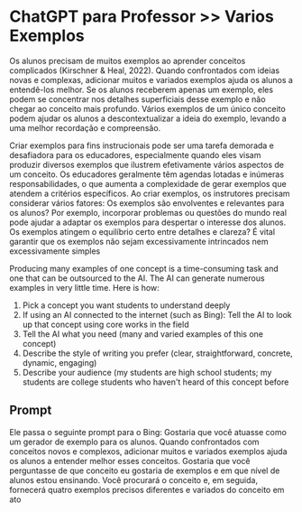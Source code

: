 # ChatGPT para Professor >> Varios Exemplos

Os alunos precisam de muitos exemplos ao aprender conceitos complicados (Kirschner & Heal, 2022). Quando confrontados com ideias novas e complexas, adicionar muitos e variados exemplos ajuda os alunos a entendê-los melhor. Se os alunos receberem apenas um exemplo, eles podem se concentrar nos detalhes superficiais desse exemplo e não chegar ao conceito mais profundo. Vários exemplos de um único conceito podem ajudar os alunos a descontextualizar a ideia do exemplo, levando a uma melhor recordação e compreensão.

Criar exemplos para fins instrucionais pode ser uma tarefa demorada e desafiadora para os educadores, especialmente quando eles visam produzir diversos exemplos que ilustrem efetivamente vários aspectos de um conceito. Os educadores geralmente têm agendas lotadas e inúmeras responsabilidades, o que aumenta a complexidade de gerar
exemplos que atendem a critérios específicos. Ao criar exemplos, os instrutores precisam considerar vários fatores: Os exemplos são envolventes e relevantes para os alunos?
Por exemplo, incorporar problemas ou questões do mundo real pode ajudar a adaptar os exemplos para despertar o interesse dos alunos. Os exemplos atingem o equilíbrio certo entre detalhes e clareza? É vital garantir que os exemplos não sejam excessivamente intrincados nem excessivamente simples

Producing many examples of one concept is a time-consuming task and one that can be outsourced to the AI. The AI can generate numerous examples in very little time.
Here is how:
1. Pick a concept you want students to understand deeply
2. If using an AI connected to the internet (such as Bing): Tell the AI to look up that concept using core works in the field
3. Tell the AI what you need (many and varied examples of this one concept)
4. Describe the style of writing you prefer (clear, straightforward, concrete, dynamic, engaging)
5. Describe your audience (my students are high school students; my students are college students who haven't heard of this concept before

## Prompt

Ele passa o seguinte prompt para o Bing: Gostaria que você atuasse como um gerador de exemplo para os alunos. Quando confrontados com conceitos novos e complexos, adicionar muitos e variados exemplos ajuda os alunos a entender melhor esses conceitos. Gostaria que você perguntasse de que conceito eu gostaria de exemplos e em que nível de alunos estou ensinando. Você procurará o conceito e, em seguida, fornecerá quatro exemplos precisos diferentes e variados do conceito em ato


